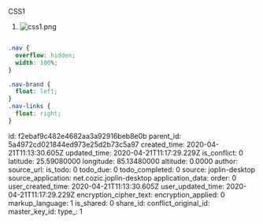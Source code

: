 CSS1

1. ![css1.png](:/672a55bf8c4f422cb90dec9deb7debc2)

```css

.nav {
  overflow: hidden;
  width: 100%;
}

.nav-brand {
  float: left;
}
.nav-links {
  float: right;
}


```

id: f2ebaf9c482e4682aa3a92916beb8e0b
parent_id: 5a4972cd021844ed973e25d2b73c5a97
created_time: 2020-04-21T11:13:30.605Z
updated_time: 2020-04-21T11:17:29.229Z
is_conflict: 0
latitude: 25.59080000
longitude: 85.13480000
altitude: 0.0000
author: 
source_url: 
is_todo: 0
todo_due: 0
todo_completed: 0
source: joplin-desktop
source_application: net.cozic.joplin-desktop
application_data: 
order: 0
user_created_time: 2020-04-21T11:13:30.605Z
user_updated_time: 2020-04-21T11:17:29.229Z
encryption_cipher_text: 
encryption_applied: 0
markup_language: 1
is_shared: 0
share_id: 
conflict_original_id: 
master_key_id: 
type_: 1